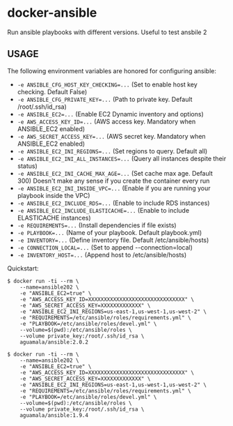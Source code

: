 # docker-ansible

Run ansible playbooks with different versions. Useful to test ansbile 2

## USAGE

The following environment variables are honored for configuring ansible:

-	`-e ANSIBLE_CFG_HOST_KEY_CHECKING=...` (Set to enable host key checking. Default False)
-	`-e ANSIBLE_CFG_PRIVATE_KEY=...` (Path to private key. Default /root/.ssh/id_rsa)
-	`-e ANSIBLE_EC2=...` (Enable EC2 Dynamic inventory and options)
-	`-e AWS_ACCESS_KEY_ID=...` (AWS access key. Mandatory when ANSIBLE_EC2 enabled)
-	`-e AWS_SECRET_ACCESS_KEY=...` (AWS secret key. Mandatory when ANSIBLE_EC2 enabled)
-	`-e ANSIBLE_EC2_INI_REGIONS=...` (Set regions to query. Default all)
-	`-e ANSIBLE_EC2_INI_ALL_INSTANCES=...` (Query all instances despite their status)
-	`-e ANSIBLE_EC2_INI_CACHE_MAX_AGE=...` (Set cache max age. Default 300) Doesn't make any sense if you create the container every run
-	`-e ANSIBLE_EC2_INI_INSIDE_VPC=...` (Enable if you are running your playbook inside the VPC)
-	`-e ANSIBLE_EC2_INCLUDE_RDS=...` (Enable to include RDS instances)
-	`-e ANSIBLE_EC2_INCLUDE_ELASTICACHE=...` (Enable to include ELASTICACHE instances)
-	`-e REQUIREMENTS=...` (Install dependencies if file exists)
-	`-e PLAYBOOK=...` (Name of your playbook. Default playbook.yml)
-	`-e INVENTORY=...` (Define inventory file. Default /etc/ansible/hosts)
-	`-e CONNECTION_LOCAL=...` (Set to append --connection=local)
-	`-e INVENTORY_HOST=...` (Append host to /etc/ansible/hosts)

Quickstart:  

    $ docker run -ti --rm \
        --name=ansible202 \
        -e "ANSIBLE_EC2=true" \
        -e "AWS_ACCESS_KEY_ID=XXXXXXXXXXXXXXXXXXXXXXXXXXXXXXX" \
        -e "AWS_SECRET_ACCESS_KEY=XXXXXXXXXXXXX" \
        -e "ANSIBLE_EC2_INI_REGIONS=us-east-1,us-west-1,us-west-2" \
        -e "REQUIREMENTS=/etc/ansible/roles/requirements.yml" \
        -e "PLAYBOOK=/etc/ansible/roles/devel.yml" \
        --volume=$(pwd):/etc/ansible/roles \
        --volume private_key:/root/.ssh/id_rsa \
        aguamala/ansible:2.0.2

    $ docker run -ti --rm \
        --name=ansible202 \
        -e "ANSIBLE_EC2=true" \
        -e "AWS_ACCESS_KEY_ID=XXXXXXXXXXXXXXXXXXXXXXXXXXXXXXX" \
        -e "AWS_SECRET_ACCESS_KEY=XXXXXXXXXXXXX" \
        -e "ANSIBLE_EC2_INI_REGIONS=us-east-1,us-west-1,us-west-2" \
        -e "REQUIREMENTS=/etc/ansible/roles/requirements.yml" \
        -e "PLAYBOOK=/etc/ansible/roles/devel.yml" \
        --volume=$(pwd):/etc/ansible/roles \
        --volume private_key:/root/.ssh/id_rsa \
        aguamala/ansible:1.9.4
